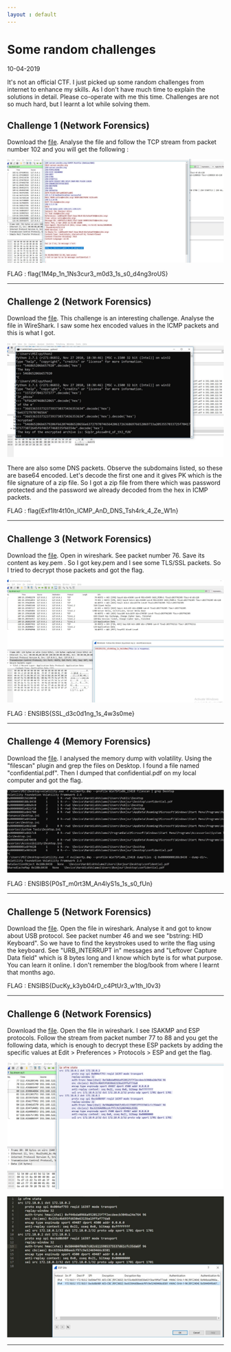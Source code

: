 ```yaml
---
layout : default
---
```


# Some random challenges
10-04-2019

It's not an official CTF. I just picked up some random challenges from internet to enhance my skills. As I don't have much 
time to explain the solutions in detail. Please co-operate with me this time. Challenges are not so much hard, but I learnt a lot while 
solving them.

## Challenge 1 (Network Forensics)

Download the [file](https://mega.nz/#!KaBmxBrK!O6HYpTJHrEKNHFhBapOGyT09Eod_SUN5g9TYfg_JFbQ). Analyse the file and follow the TCP stream 
from packet number 102 and you will get the following :

![Branching](https://raw.githubusercontent.com/r0hanSH/r0hanSH.github.io/master/images/random-challenges/ch1.JPG)

FLAG : flag{1M4p_1n_1Ns3cur3_m0d3_1s_s0_d4ng3roUS}

---

## Challenge 2 (Network Forensics)

Download the [file](https://mega.nz/#!CXAwHJgK!mzHMdbdfpjD3vMYxLcrvSkojDB4UzbWAF5SAmKigJCA). This challenge is an interesting challenge.
Analyse the file in WireShark. I saw some hex encoded values in the ICMP packets and this is what I got.

![Branching](https://raw.githubusercontent.com/r0hanSH/r0hanSH.github.io/master/images/random-challenges/ch2.JPG)

There are also some DNS packets. Observe the subdomains listed, so these are base64 encoded. Let's decode the first one and it gives PK 
which is the file signature of a zip file. So I got a zip file from there which was password protected and the password we already decoded
from the hex in ICMP packets.

FLAG : flag{Exf1ltr4t10n_ICMP_AnD_DNS_Tsh4rk_4_Ze_W1n}

---

## Challenge 3 (Network Forensics)

Download the [file](https://mega.nz/#!DW4QAAbb!_IcdyKe4ig7BWA1Qted5WtXRK6JnTHAmXmWGV6etmyU). Open in wireshark. See packet number 76. 
Save its content as key.pem . So I got key.pem and I see some TLS/SSL packets. So I tried to decrypt those packets and got the flag.

![Branching](https://raw.githubusercontent.com/r0hanSH/r0hanSH.github.io/master/images/random-challenges/ch3.JPG)

FLAG : ENSIBS{SSL_d3c0d1ng_1s_4w3s0me}

---

## Challenge 4 (Memory Forensics)

Download the [file](https://mega.nz/#!6LIAmIzA!-fglnfevwwGf17BW2-zQeulmax4-Lyt9GNda1HXSmy8). I analysed the memory dump with volatility.
Using the "filescan" plugin and grep the files on Desktop. I found a file named "confidential.pdf". Then I dumped that confidential.pdf
on my local computer and got the flag.

![Branching](https://raw.githubusercontent.com/r0hanSH/r0hanSH.github.io/master/images/random-challenges/ch4.JPG)

FLAG : ENSIBS{P0sT_m0rt3M_An4lyS1s_1s_s0_fUn}

---

## Challenge 5 (Network Forensics)

Download the [file](https://mega.nz/#!XCQhHTia!V2oG4kQh4gZuskM4k8MwEEIWD5KuOAk-Lu1p1Nt8uOg). Open the file in wireshark. Analyse it and 
got to know about USB protocol. See packet number 46 and we see "bstring: HID Keyboard". So we have to find the keystrokes used to 
write the flag using the keyboard. See "URB_INTERRUPT in" messages and "Leftover Capture Data field" which is 8 bytes long and I know 
which byte is for what purpose. You can learn it online. I don't remember the blog/book from where I learnt that months ago.

FLAG : ENSIBS{DucKy_k3yb04rD_c4PtUr3_w1th_l0v3}

---

## Challenge 6 (Network Forensics)

Download the [file](https://mega.nz/#!qfBjVaYA!u0nVsMph0nheYUs6AyL14EXpEPQP48VfmFXnsn5Gn6Y). Open the file in wireshark. I see ISAKMP
and ESP protocols. Follow the stream from packet number 77 to 88 and you get the following data, which is enough to decrypt these
ESP packets by adding the specific values at Edit > Preferences > Protocols > ESP and get the flag.

![Branching](https://raw.githubusercontent.com/r0hanSH/r0hanSH.github.io/master/images/random-challenges/ch6.JPG)

![Branching](https://raw.githubusercontent.com/r0hanSH/r0hanSH.github.io/master/images/random-challenges/ch6-2.JPG)

---


